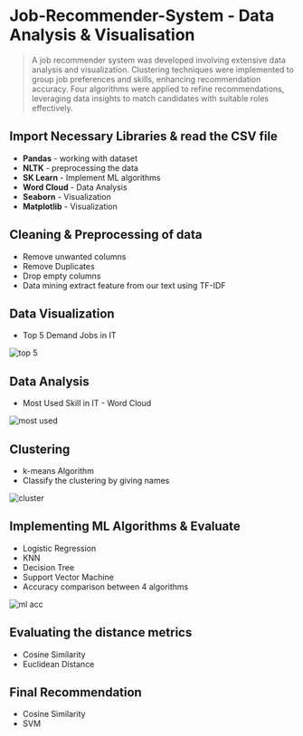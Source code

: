 # Job-Recommender-System - Data Analysis & Visualisation
>A job recommender system was developed involving extensive data analysis and visualization. Clustering techniques were implemented to group job preferences and skills, enhancing recommendation accuracy. Four algorithms were applied to refine recommendations, leveraging data insights to match candidates with suitable roles effectively.

## Import Necessary Libraries & read the CSV file 
 - **Pandas** - working with dataset
 - **NLTK** - preprocessing the data
 - **SK Learn** - Implement ML algorithms 
 - **Word Cloud** - Data Analysis
 - **Seaborn** - Visualization
 - **Matplotlib** - Visualization

## Cleaning & Preprocessing of data
- Remove unwanted columns
- Remove Duplicates
- Drop empty columns
- Data mining extract feature from our text using TF-IDF


## Data Visualization  
- Top 5 Demand Jobs in IT
  
![top 5](https://github.com/user-attachments/assets/5b6fb32f-804e-4275-804b-659640064504)

## Data Analysis 
- Most Used Skill in IT - Word Cloud
  
![most used](https://github.com/user-attachments/assets/d483f3bf-26eb-42a3-8ebd-6bb981d68315)

## Clustering 
- k-means Algorithm
- Classify the clustering by giving names
  
![cluster](https://github.com/user-attachments/assets/e089722c-f951-4d33-8dca-1f4229e6e406)

## Implementing ML Algorithms & Evaluate 
- Logistic Regression
- KNN 
- Decision Tree
- Support Vector Machine
- Accuracy comparison between 4 algorithms
  
![ml acc](https://github.com/user-attachments/assets/1ef8421e-1ea7-4eab-9e10-021ff080776b)

## Evaluating the distance metrics  
- Cosine Similarity
- Euclidean Distance

## Final Recommendation
- Cosine Similarity
- SVM 
 
